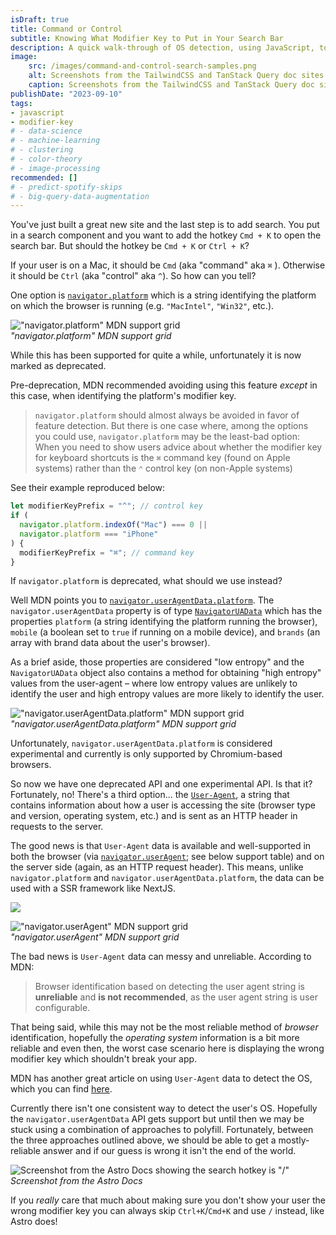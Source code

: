 ```yaml
---
isDraft: true
title: Command or Control
subtitle: Knowing What Modifier Key to Put in Your Search Bar
description: A quick walk-through of OS detection, using JavaScript, to know if "Cmd" or "Ctrl" is the user's modifier key.
image:
    src: /images/command-and-control-search-samples.png
    alt: Screenshots from the TailwindCSS and TanStack Query doc sites showing modifier keys.
    caption: Screenshots from the TailwindCSS and TanStack Query doc sites showing modifier keys.
publishDate: "2023-09-10"
tags:
- javascript
- modifier-key
# - data-science
# - machine-learning
# - clustering
# - color-theory
# - image-processing
recommended: []
# - predict-spotify-skips
# - big-query-data-augmentation
---
```


You've just built a great new site and the last step is to add search. You put in a search component and you want to add the hotkey `Cmd + K` to open the search bar. But should the hotkey be `Cmd + K` or `Ctrl + K`?

If your user is on a Mac, it should be `Cmd` (aka "command" aka `⌘` ). Otherwise it should be `Ctrl` (aka "control" aka `^`). So how can you tell?

One option is [`navigator.platform`](https://developer.mozilla.org/en-US/docs/Web/API/Navigator/platform) which is a string identifying the platform on which the browser is running (e.g. `"MacIntel"`, `"Win32"`, etc.).

!["navigator.platform" MDN support grid](/images/navigator.platform-support-grid.png)  
_"navigator.platform" MDN support grid_

While this has been supported for quite a while, unfortunately it is now marked as deprecated.

Pre-deprecation, MDN recommended avoiding using this feature _except_ in this case, when identifying the platform's modifier key.

> `navigator.platform` should almost always be avoided in favor of feature detection. But there is one case where, among the options you could use, `navigator.platform` may be the least-bad option: When you need to show users advice about whether the modifier key for keyboard shortcuts is the `⌘` command key (found on Apple systems) rather than the `⌃` control key (on non-Apple systems)

See their example reproduced below:

```js
let modifierKeyPrefix = "^"; // control key
if (
  navigator.platform.indexOf("Mac") === 0 ||
  navigator.platform === "iPhone"
) {
  modifierKeyPrefix = "⌘"; // command key
}
```

If `navigator.platform` is deprecated, what should we use instead?

Well MDN points you to [`navigator.userAgentData.platform`](https://developer.mozilla.org/en-US/docs/Web/API/NavigatorUAData/platform). The `navigator.userAgentData` property is of type [`NavigatorUAData`](https://developer.mozilla.org/en-US/docs/Web/API/NavigatorUAData) which has the properties `platform` (a string identifying the platform running the browser), `mobile` (a boolean set to `true` if running on a mobile device), and `brands` (an array with brand data about the user's browser).

As a brief aside, those properties are considered "low entropy" and the `NavigatorUAData` object also contains a method for obtaining "high entropy" values from the user-agent – where low entropy values are unlikely to identify the user and high entropy values are more likely to identify the user.

!["navigator.userAgentData.platform" MDN support grid](/images/navigator.userAgentData.platform-support.png)  
_"navigator.userAgentData.platform" MDN support grid_

Unfortunately, `navigator.userAgentData.platform` is considered experimental and currently is only supported by Chromium-based browsers.

So now we have one deprecated API and one experimental API. Is that it? Fortunately, no! There's a third option... the [`User-Agent`](https://developer.mozilla.org/en-US/docs/Web/HTTP/Headers/User-Agent), a string that contains information about how a user is accessing the site (browser type and version, operating system, etc.) and is sent as an HTTP header in requests to the server.

The good news is that `User-Agent` data is available and well-supported in both the browser (via [`navigator.userAgent`](https://developer.mozilla.org/en-US/docs/Web/API/Navigator/userAgent); see below support table) and on the server side (again, as an HTTP request header). This means, unlike `navigator.platform` and `navigator.userAgentData.platform`, the data can be used with a SSR framework like NextJS.

![](https://firebasestorage.googleapis.com/v0/b/reflect-prod.appspot.com/o/users%2FvmrYh4LgUkUEf7TbSktt3rvxqFC3%2F781c889d62fb4e4ca2fafe5d76fe41e5?alt=media\&token=05b2bd69-eee1-4f28-9bae-b54a9468e058)

!["navigator.userAgent" MDN support grid](/images/navigator.userAgent-support.png)  
_"navigator.userAgent" MDN support grid_

The bad news is `User-Agent` data can messy and unreliable. According to MDN:

> Browser identification based on detecting the user agent string is **unreliable** and **is not recommended**, as the user agent string is user configurable.

That being said, while this may not be the most reliable method of _browser_ identification, hopefully the _operating system_ information is a bit more reliable and even then, the worst case scenario here is displaying the wrong modifier key which shouldn't break your app.

MDN has another great article on using `User-Agent` data to detect the OS, which you can find [here](https://developer.mozilla.org/en-US/docs/Web/HTTP/Browser_detection_using_the_user_agent#os).

Currently there isn't one consistent way to detect the user's OS. Hopefully the `navigator.userAgentData` API gets support but until then we may be stuck using a combination of approaches to polyfill. Fortunately, between the three approaches outlined above, we should be able to get a mostly-reliable answer and if our guess is wrong it isn't the end of the world.

![Screenshot from the Astro Docs showing the search hotkey is "/"](/images/astro-search.png)  
_Screenshot from the Astro Docs_

If you _really_ care that much about making sure you don't show your user the wrong modifier key you can always skip `Ctrl+K`/`Cmd+K` and use `/` instead, like Astro does!
